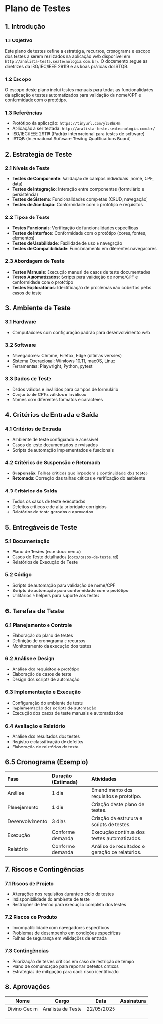 # Plano de Testes

## 1. Introdução

### 1.1 Objetivo
Este plano de testes define a estratégia, recursos, cronograma e escopo dos testes a serem realizados na aplicação web disponível em `http://analista-teste.seatecnologia.com.br/`. O documento segue as diretrizes da ISO/IEC/IEEE 29119 e as boas práticas do ISTQB.

### 1.2 Escopo
O escopo deste plano inclui testes manuais para todas as funcionalidades da aplicação e testes automatizados para validação de nome/CPF e conformidade com o protótipo.

### 1.3 Referências
- Protótipo da aplicação: `https://tinyurl.com/yl58hs4m`
- Aplicação a ser testada: `http://analista-teste.seatecnologia.com.br/`
- ISO/IEC/IEEE 29119 (Padrão internacional para testes de software)
- ISTQB (International Software Testing Qualifications Board)

## 2. Estratégia de Teste

### 2.1 Níveis de Teste
- **Testes de Componente**: Validação de campos individuais (nome, CPF, data)
- **Testes de Integração**: Interação entre componentes (formulário e persistência)
- **Testes de Sistema**: Funcionalidades completas (CRUD, navegação)
- **Testes de Aceitação**: Conformidade com o protótipo e requisitos

### 2.2 Tipos de Teste
- **Testes Funcionais**: Verificação de funcionalidades específicas
- **Testes de Interface**: Conformidade com o protótipo (cores, fontes, elementos)
- **Testes de Usabilidade**: Facilidade de uso e navegação
- **Testes de Compatibilidade**: Funcionamento em diferentes navegadores

### 2.3 Abordagem de Teste
- **Testes Manuais**: Execução manual de casos de teste documentados
- **Testes Automatizados**: Scripts para validação de nome/CPF e conformidade com o protótipo
- **Testes Exploratórios**: Identificação de problemas não cobertos pelos casos de teste

## 3. Ambiente de Teste

### 3.1 Hardware
- Computadores com configuração padrão para desenvolvimento web

### 3.2 Software
- Navegadores: Chrome, Firefox, Edge (últimas versões)
- Sistema Operacional: Windows 10/11, macOS, Linux
- Ferramentas: Playwright, Python, pytest

### 3.3 Dados de Teste
- Dados válidos e inválidos para campos de formulário
- Conjunto de CPFs válidos e inválidos
- Nomes com diferentes formatos e caracteres

## 4. Critérios de Entrada e Saída

### 4.1 Critérios de Entrada
- Ambiente de teste configurado e acessível
- Casos de teste documentados e revisados
- Scripts de automação implementados e funcionais

### 4.2 Critérios de Suspensão e Retomada
- **Suspensão**: Falhas críticas que impedem a continuidade dos testes
- **Retomada**: Correção das falhas críticas e verificação do ambiente

### 4.3 Critérios de Saída
- Todos os casos de teste executados
- Defeitos críticos e de alta prioridade corrigidos
- Relatórios de teste gerados e aprovados

## 5. Entregáveis de Teste

### 5.1 Documentação
- Plano de Testes (este documento)
- Casos de Teste detalhados (`docs/casos-de-teste.md`)
- Relatórios de Execução de Teste

### 5.2 Código
- Scripts de automação para validação de nome/CPF
- Scripts de automação para conformidade com o protótipo
- Utilitários e helpers para suporte aos testes

## 6. Tarefas de Teste

### 6.1 Planejamento e Controle
- Elaboração do plano de testes
- Definição de cronograma e recursos
- Monitoramento da execução dos testes

### 6.2 Análise e Design
- Análise dos requisitos e protótipo
- Elaboração de casos de teste
- Design dos scripts de automação

### 6.3 Implementação e Execução
- Configuração do ambiente de teste
- Implementação dos scripts de automação
- Execução dos casos de teste manuais e automatizados

### 6.4 Avaliação e Relatório
- Análise dos resultados dos testes
- Registro e classificação de defeitos
- Elaboração de relatórios de teste

## 6.5 Cronograma (Exemplo)

| Fase            | Duração (Estimada) | Atividades                                     |
| :-------------- | :----------------- | :--------------------------------------------- |
| Análise         | 1 dia              | Entendimento dos requisitos e protótipo.       |
| Planejamento    | 1 dia              | Criação deste plano de testes.                 |
| Desenvolvimento | 3 dias             | Criação da estrutura e scripts de testes.      |
| Execução        | Conforme demanda   | Execução contínua dos testes automatizados.    |
| Relatório       | Conforme demanda   | Análise de resultados e geração de relatórios. |

## 7. Riscos e Contingências

### 7.1 Riscos de Projeto
- Alterações nos requisitos durante o ciclo de testes
- Indisponibilidade do ambiente de teste
- Restrições de tempo para execução completa dos testes

### 7.2 Riscos de Produto
- Incompatibilidade com navegadores específicos
- Problemas de desempenho em condições específicas
- Falhas de segurança em validações de entrada

### 7.3 Contingências
- Priorização de testes críticos em caso de restrição de tempo
- Plano de comunicação para reportar defeitos críticos
- Estratégias de mitigação para cada risco identificado

## 8. Aprovações

| Nome             | Cargo                   | Data           | Assinatura |
|------------------|-------------------------|----------------|------------|
|Divino Cecim      | Analista de Teste       | 22/05/2025     |            |
|                  |                         |                |            |
|                  |                         |                |            |
|                  |                         |                |            |
